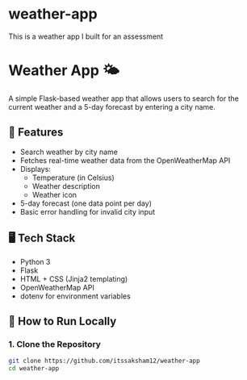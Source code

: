 # weather-app
This is a weather app I built for an assessment 
# Weather App 🌤️

A simple Flask-based weather app that allows users to search for the current weather and a 5-day forecast by entering a city name.

## 🔧 Features

- Search weather by city name
- Fetches real-time weather data from the OpenWeatherMap API
- Displays:
  - Temperature (in Celsius)
  - Weather description
  - Weather icon
- 5-day forecast (one data point per day)
- Basic error handling for invalid city input

## 🖥️ Tech Stack

- Python 3
- Flask
- HTML + CSS (Jinja2 templating)
- OpenWeatherMap API
- dotenv for environment variables

## 🚀 How to Run Locally

### 1. Clone the Repository
```bash
git clone https://github.com/itssaksham12/weather-app
cd weather-app